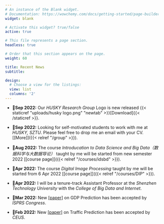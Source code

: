 ```yaml
---
# An instance of the Blank widget.
# Documentation: https://wowchemy.com/docs/getting-started/page-builder/
widget: blank

# Activate this widget? true/false
active: true

# This file represents a page section.
headless: true

# Order that this section appears on the page.
weight: 60

title: Recent News
subtitle: 

design:
  # Choose a view for the listings:
  view: list
  columns: '2'
---
```


- :mega:**Sep 2022:**  Our *HUSKY Research Group* Logo is new released {{< staticref "uploads/husky logo.png" "newtab" >}}[Download]{{< /staticref >}}.

- :mega:**Sep 2022:**  Looking for self-motivated students to work with me at *HUSKY, SZTU*. Please feel free to drop me an email with your CV.  [[More]]({{< relref "/group" >}}).

- :school:**Aug 2022:**  The course *Introducation to Data Science and Big Data（数据科学与大数据导论）* taught by me will be started from new semester 2022 [[course page]]({{< relref "/courses/idsbd" >}}).

- :school:**Apr 2022:**  The course *Digital Image Processing* taught by me will be started from 6 Apr 2022 [[course page]]({{< relref "/courses/DIP" >}}).

- :mega:**Apr 2022:**  I will be a tenure-track Assistant Professor at the *Shenzhen Technology University* with the *College of Big Data and Internet*.

- :page_with_curl:**Mar 2022:**  New [[paper]](https://www.isprs2022-nice.com/) on GDP Prediction has been accepted by *ISPRS Congress*.

- :page_with_curl:**Feb 2022:**  New [[paper]](https://www.sciencedirect.com/science/article/pii/S0198971522000205?via%3Dihub) on Traffic Prediction has been accepted by *CEUS*.
